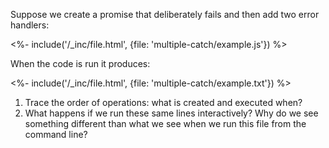 Suppose we create a promise that deliberately fails and then add two error handlers:

<%- include('/_inc/file.html', {file: 'multiple-catch/example.js'}) %>

<p class="noindent">When the code is run it produces:</p>

<%- include('/_inc/file.html', {file: 'multiple-catch/example.txt'}) %>

1.  Trace the order of operations: what is created and executed when?
2.  What happens if we run these same lines interactively?
    Why do we see something different than what we see when we run this file from the command line?

